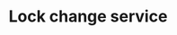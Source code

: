 ---
title: "Lock change service"
alt: "Changing locks for improved security or when keys are lost or stolen"
description: "Changing locks for improved security or when keys are lost or stolen"
category: "locksmith"
subcategory: "lock-change"
image: "/tradespeople/locksmith/lock-change.png"
ogImage: "/tradespeople/locksmith/lock-change.png"
colour: "blue"
pathtxt: "Lock change"
published: true
---